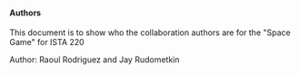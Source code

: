 #### Authors

This document is to show who the collaboration authors are for the "Space Game" for ISTA 220

Author: Raoul Rodriguez and Jay Rudometkin
